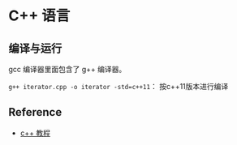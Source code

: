 # C++ 语言

## 编译与运行
gcc 编译器里面包含了 g++ 编译器。

`g++ iterator.cpp -o iterator -std=c++11`： 按c++11版本进行编译

## Reference
- [c++ 教程](https://www.w3schools.com/cpp/cpp_syntax.asp)